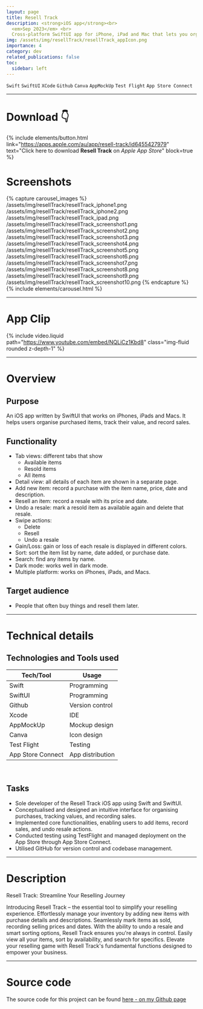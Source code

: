 ```yaml
---
layout: page
title: Resell Track
description: <strong>iOS app</strong><br>
  <em>Sep 2023</em> <br>
  Cross-platform SwiftUI app for iPhone, iPad and Mac that lets you organise purchases, monitor item values over time and log sales in a clean, intuitive interface.
img: /assets/img/resellTrack/resellTrack_appIcon.png
importance: 4
category: dev
related_publications: false
toc:
  sidebar: left
---
```


`Swift`
`SwiftUI`
`XCode`
`Github`
`Canva`
`AppMockUp`
`Test Flight`
`App Store Connect`

---

# Download 👇

{% include elements/button.html link="https://apps.apple.com/au/app/resell-track/id6455427979" text="Click here to download **Resell Track** on *Apple App Store*" block=true %}

# Screenshots

{% capture carousel_images %}
/assets/img/resellTrack/resellTrack_iphone1.png
/assets/img/resellTrack/resellTrack_iphone2.png
/assets/img/resellTrack/resellTrack_ipad.png
/assets/img/resellTrack/resellTrack_screenshot1.png
/assets/img/resellTrack/resellTrack_screenshot2.png
/assets/img/resellTrack/resellTrack_screenshot3.png
/assets/img/resellTrack/resellTrack_screenshot4.png
/assets/img/resellTrack/resellTrack_screenshot5.png
/assets/img/resellTrack/resellTrack_screenshot6.png
/assets/img/resellTrack/resellTrack_screenshot7.png
/assets/img/resellTrack/resellTrack_screenshot8.png
/assets/img/resellTrack/resellTrack_screenshot9.png
/assets/img/resellTrack/resellTrack_screenshot10.png
{% endcapture %}
{% include elements/carousel.html %}

---

# App Clip

{% include video.liquid path="https://www.youtube.com/embed/NQLiCz1Kbd8" class="img-fluid rounded z-depth-1" %}

---

# Overview

## Purpose

An iOS app written by SwiftUI that works on iPhones, iPads and Macs. It helps users organise purchased items, track their value, and record sales.

## Functionality

- Tab views: different tabs that show
  - Available items
  - Resold items
  - All items
- Detail view: all details of each item are shown in a separate page.
- Add new item: record a purchase with the item name, price, date and description.
- Resell an item: record a resale with its price and date.
- Undo a resale: mark a resold item as available again and delete that resale.
- Swipe actions:
  - Delete
  - Resell
  - Undo a resale
- Gain/Loss: gain or loss of each resale is displayed in different colors.
- Sort: sort the item list by name, date added, or purchase date.
- Search: find any items by name.
- Dark mode: works well in dark mode.
- Multiple platform: works on iPhones, iPads, and Macs.

## Target audience

- People that often buy things and resell them later.

---

# Technical details

## Technologies and Tools used

| **Tech/Tool**     | **Usage**        |
| ----------------- | ---------------- |
| Swift             | Programming      |
| SwiftUI           | Programming      |
| Github            | Version control  |
| Xcode             | IDE              |
| AppMockUp         | Mockup design    |
| Canva             | Icon design      |
| Test Flight       | Testing          |
| App Store Connect | App distribution |

<br>

## Tasks

- Sole developer of the Resell Track iOS app using Swift and SwiftUI.
- Conceptualised and designed an intuitive interface for organising purchases, tracking values, and recording sales.
- Implemented core functionalities, enabling users to add items, record sales, and undo resale actions.
- Conducted testing using TestFlight and managed deployment on the App Store through App Store Connect.
- Utilised GitHub for version control and codebase management.

---

# Description

Resell Track: Streamline Your Reselling Journey

Introducing Resell Track – the essential tool to simplify your reselling experience. Effortlessly manage your inventory by adding new items with purchase details and descriptions. Seamlessly mark items as sold, recording selling prices and dates. With the ability to undo a resale and smart sorting options, Resell Track ensures you're always in control. Easily view all your items, sort by availability, and search for specifics. Elevate your reselling game with Resell Track's fundamental functions designed to empower your business.

---

# Source code

The source code for this project can be found [here - on my Github page](https://github.com/tienbui1508/ResellTrack)
